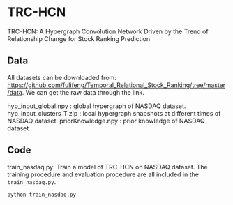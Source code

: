 # TRC-HCN
TRC-HCN: A Hypergraph Convolution Network Driven by the Trend of Relationship Change for Stock Ranking Prediction

## Data 
All datasets can be downloaded from: https://github.com/fulifeng/Temporal_Relational_Stock_Ranking/tree/master/data.
We can get the raw data through the link. 

hyp_input_global.npy : global hypergraph of NASDAQ dataset.
hyp_input_clusters_T.zip : local hypergraph snapshots at different times of NASDAQ dataset.
priorKnowledge.npy : prior knowledge of NASDAQ dataset.

## Code
train_nasdaq.py: Train a model of TRC-HCN on NASDAQ dataset. 
The training procedure and evaluation procedure are all included in the `train_nasdaq.py`.
```train & evaluate
python train_nasdaq.py 
```
